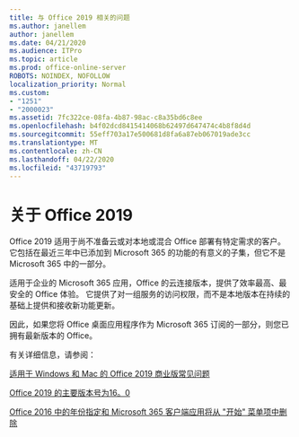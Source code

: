 ```yaml
---
title: 与 Office 2019 相关的问题
ms.author: janellem
author: janellem
ms.date: 04/21/2020
ms.audience: ITPro
ms.topic: article
ms.prod: office-online-server
ROBOTS: NOINDEX, NOFOLLOW
localization_priority: Normal
ms.custom:
- "1251"
- "2000023"
ms.assetid: 7fc322ce-08fa-4b87-98ac-c8a35bd6c8ee
ms.openlocfilehash: b4f02dcd8415414068b62497d647474c4b8f8d4d
ms.sourcegitcommit: 55eff703a17e500681d8fa6a87eb067019ade3cc
ms.translationtype: MT
ms.contentlocale: zh-CN
ms.lasthandoff: 04/22/2020
ms.locfileid: "43719793"
---
```

# <a name="about-office-2019"></a>关于 Office 2019

Office 2019 适用于尚不准备云或对本地或混合 Office 部署有特定需求的客户。 它包括在最近三年中已添加到 Microsoft 365 的功能的有意义的子集，但它不是 Microsoft 365 中的一部分。
  
适用于企业的 Microsoft 365 应用，Office 的云连接版本，提供了效率最高、最安全的 Office 体验。 它提供了对一组服务的访问权限，而不是本地版本在持续的基础上提供和接收新功能更新。
  
因此，如果您将 Office 桌面应用程序作为 Microsoft 365 订阅的一部分，则您已拥有最新版本的 Office。
  
有关详细信息，请参阅：
  
[适用于 Windows 和 Mac 的 Office 2019 商业版常见问题](https://support.microsoft.com/help/4133312)
  
[Office 2019 的主要版本号为16。0](https://docs.microsoft.com/deployoffice/office2019/overview)
  
[Office 2016 中的年份指定和 Microsoft 365 客户端应用将从 "开始" 菜单项中删除](https://support.office.com/article/8fe5e052-76d2-49de-af30-2e84ed3da907?wt.mc_id=Alchemy_ClientDIA)
  
